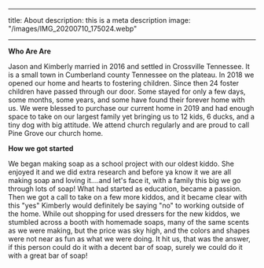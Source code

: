  
---
title: About
description: this is a meta description
image: "/images/IMG_20200710_175024.webp"

---
**Who Are Are**

Jason and Kimberly married in 2016 and settled in Crossville Tennessee.  It is a small town in Cumberland county Tennessee on the plateau.  In 2018 we opened our home and hearts to fostering children.  Since then 24 foster children have passed through our door.  Some stayed for only a few days, some months, some years, and some have found their forever home with us.  We were blessed to purchase our current home in 2019 and had enough space to take on our largest family yet bringing us to 12 kids, 6 ducks, and a tiny dog with big attitude.  We attend church regularly and are proud to call Pine Grove our church home.  

**How we got started**

We began making soap as a school project with our oldest kiddo.  She enjoyed it and we did extra research and before ya know it we are all making soap and loving it....and let's face it, with a family this big we go through lots of soap!  What had started as education, became a passion.  Then we got a call to take on a few more kiddos, and it became clear with this "yes" Kimberly would definitely be saying "no" to working outside of the home.  While out shopping for used dressers for the new kiddos, we stumbled across a booth with homemade soaps, many of the same scents as we were making, but the price was sky high, and the colors and shapes were not near as fun as what we were doing.  It hit us, that was the answer, if this person could do it with a decent bar of soap, surely we could do it with a great bar of soap!  
